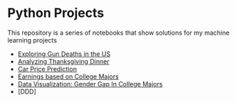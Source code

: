# Python Projects
This repository is a series of notebooks that show solutions for my machine learning projects

- [Exploring Gun Deaths in the US](https://github.com/siranzheng327/python_project/blob/master/Basics.ipynb)
- [Analyzing Thanksgiving Dinner](https://github.com/siranzheng327/python_project/blob/master/thanks_giving_Analzing.ipynb)
- [Car Price Prediction](https://github.com/siranzheng327/python_project/blob/master/Basics-carprices.ipynb)
- [Earnings based on College Majors](https://github.com/siranzheng327/python_project/blob/master/Basics.ipynb)
- [Data Visualization: Gender Gap In College Majors](https://github.com/siranzheng327/python_project/blob/master/Basics-Gender%20Gap%20In%20Grades.ipynb)
- [DDD]
